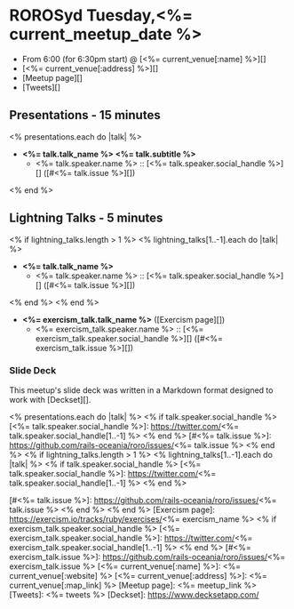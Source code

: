 # ROROSyd Tuesday,<%= current_meetup_date %>

- From 6:00 (for 6:30pm start) @ [<%= current_venue[:name] %>][]
- [<%= current_venue[:address] %>][]
- [Meetup page][]
- [Tweets][]

## Presentations - 15 minutes
<% presentations.each do |talk| %>

- **<%= talk.talk_name %> <%= talk.subtitle %>**
  - <%= talk.speaker.name %> :: [<%= talk.speaker.social_handle %>][] ([#<%= talk.issue %>][])

<% end %>
## Lightning Talks - 5 minutes
<% if lightning_talks.length > 1 %>
<% lightning_talks[1..-1].each do |talk| %>

- **<%= talk.talk_name %>**
  - <%= talk.speaker.name %> :: [<%= talk.speaker.social_handle %>][] ([#<%= talk.issue %>][])

<% end %>
<% end %>

- **<%= exercism_talk.talk_name %>** ([Exercism page][])
  - <%= exercism_talk.speaker.name %> :: [<%= exercism_talk.speaker.social_handle %>][] ([#<%= exercism_talk.issue %>][])

### Slide Deck

This meetup's slide deck was written in a Markdown format designed to work with
[Deckset][].

<% presentations.each do |talk| %>
<% if talk.speaker.social_handle %>
[<%= talk.speaker.social_handle %>]: https://twitter.com/<%= talk.speaker.social_handle[1..-1] %>
<% end %>
[#<%= talk.issue %>]: https://github.com/rails-oceania/roro/issues/<%= talk.issue %>
<% end %>
<% if lightning_talks.length > 1 %>
<% lightning_talks[1..-1].each do |talk| %>
<% if talk.speaker.social_handle %>
[<%= talk.speaker.social_handle %>]: https://twitter.com/<%= talk.speaker.social_handle[1..-1] %>
<% end %>

[#<%= talk.issue %>]: https://github.com/rails-oceania/roro/issues/<%= talk.issue %>
<% end %>
<% end %>
[Exercism page]: https://exercism.io/tracks/ruby/exercises/<%= exercism_name %>
<% if exercism_talk.speaker.social_handle %>
[<%= exercism_talk.speaker.social_handle %>]: https://twitter.com/<%= exercism_talk.speaker.social_handle[1..-1] %>
<% end %>
[#<%= exercism_talk.issue %>]: https://github.com/rails-oceania/roro/issues/<%= exercism_talk.issue %>
[<%= current_venue[:name] %>]: <%= current_venue[:website] %>
[<%= current_venue[:address] %>]: <%= current_venue[:map_link] %>
[Meetup page]: <%= meetup_link %>
[Tweets]: <%= tweets %>
[Deckset]: https://www.decksetapp.com/
